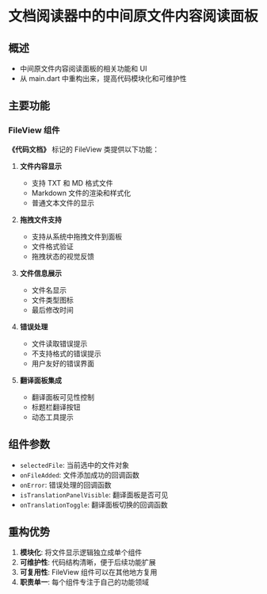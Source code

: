 # 文档阅读器中的中间原文件内容阅读面板

## 概述

- 中间原文件内容阅读面板的相关功能和 UI
- 从 main.dart 中重构出来，提高代码模块化和可维护性

## 主要功能

### FileView 组件

**《代码文档》** 标记的 FileView 类提供以下功能：

1. **文件内容显示**

   - 支持 TXT 和 MD 格式文件
   - Markdown 文件的渲染和样式化
   - 普通文本文件的显示

2. **拖拽文件支持**

   - 支持从系统中拖拽文件到面板
   - 文件格式验证
   - 拖拽状态的视觉反馈

3. **文件信息展示**

   - 文件名显示
   - 文件类型图标
   - 最后修改时间

4. **错误处理**

   - 文件读取错误提示
   - 不支持格式的错误提示
   - 用户友好的错误界面

5. **翻译面板集成**
   - 翻译面板可见性控制
   - 标题栏翻译按钮
   - 动态工具提示

## 组件参数

- `selectedFile`: 当前选中的文件对象
- `onFileAdded`: 文件添加成功的回调函数
- `onError`: 错误处理的回调函数
- `isTranslationPanelVisible`: 翻译面板是否可见
- `onTranslationToggle`: 翻译面板切换的回调函数

## 重构优势

1. **模块化**: 将文件显示逻辑独立成单个组件
2. **可维护性**: 代码结构清晰，便于后续功能扩展
3. **可复用性**: FileView 组件可以在其他地方复用
4. **职责单一**: 每个组件专注于自己的功能领域
